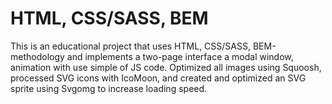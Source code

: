 # HTML, CSS/SASS, BEM
This is an educational project that uses HTML, CSS/SASS, BEM-methodology and implements a two-page interface a modal window, animation with use simple of JS code.  Optimized all images using Squoosh, processed SVG icons with IcoMoon, and created and optimized an SVG sprite using Svgomg to increase loading speed.
